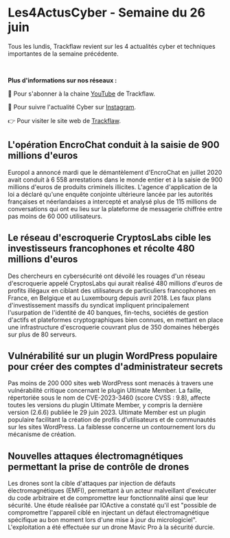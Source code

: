 # Les4ActusCyber - Semaine du 26 juin

    
Tous les lundis, Trackflaw revient sur les 4 actualités cyber et techniques importantes de la semaine précédente.

<br>

**Plus d'informations sur nos réseaux :**

🔴 Pour s'abonner à la chaine [YouTube](https://www.youtube.com/@trackflaw) de Trackflaw.

📸 Pour suivre l'actualité Cyber sur [Instagram](https://www.instagram.com/trackflaw/).

👉 Pour visiter le site web de [Trackflaw](https://trackflaw.com).

    
## L'opération EncroChat conduit à la saisie de 900 millions d'euros

Europol a annoncé mardi que le démantèlement d'EncroChat en juillet 2020 avait conduit à 6 558 arrestations dans le monde entier et à la saisie de 900 millions d'euros de produits criminels illicites.
L'agence d'application de la loi a déclaré qu'une enquête conjointe ultérieure lancée par les autorités françaises et néerlandaises a intercepté et analysé plus de 115 millions de conversations qui ont eu lieu sur la plateforme de messagerie chiffrée entre pas moins de 60 000 utilisateurs.


## Le réseau d'escroquerie CryptosLabs cible les investisseurs francophones et récolte 480 millions d'euros

Des chercheurs en cybersécurité ont dévoilé les rouages d'un réseau d'escroquerie appelé CryptosLabs qui aurait réalisé 480 millions d'euros de profits illégaux en ciblant des utilisateurs de particuliers francophones en France, en Belgique et au Luxembourg depuis avril 2018.
Les faux plans d'investissement massifs du syndicat impliquent principalement l'usurpation de l'identité de 40 banques, fin-techs, sociétés de gestion d'actifs et plateformes cryptographiques bien connues, en mettant en place une infrastructure d'escroquerie couvrant plus de 350 domaines hébergés sur plus de 80 serveurs.


## Vulnérabilité sur un plugin WordPress populaire pour créer des comptes d'administrateur secrets

Pas moins de 200 000 sites web WordPress sont menacés à travers une vulnérabilité critique concernant le plugin Ultimate Member. La faille, répertoriée sous le nom de CVE-2023-3460 (score CVSS : 9.8), affecte toutes les versions du plugin Ultimate Member, y compris la dernière version (2.6.6) publiée le 29 juin 2023.
Ultimate Member est un plugin populaire facilitant la création de profils d'utilisateurs et de communautés sur les sites WordPress. La faiblesse concerne un contournement lors du mécanisme de création.


## Nouvelles attaques électromagnétiques permettant la prise de contrôle de drones

Les drones sont la cible d'attaques par injection de défauts électromagnétiques (EMFI), permettant à un acteur malveillant d'exécuter du code arbitraire et de compromettre leur fonctionnalité ainsi que leur sécurité.
Une étude réalisée par IOActive a constaté qu'il est "possible de compromettre l'appareil ciblé en injectant un défaut électromagnétique spécifique au bon moment lors d'une mise à jour du micrologiciel". L'exploitation a été effectuée sur un drone Mavic Pro à la sécurité durcie.


